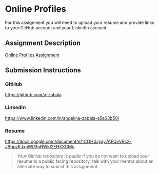 # Online Profiles
For this assignment you will need to upload your resume and provide links to your GitHub account and your LinkedIn account.

## Assignment Description
[Online Profiles Assignment](https://education.launchcode.org/liftoff/modules/assignments/online-profiles)

## Submission Instructions
 
### GitHub
https://github.com/a-zabala
 
### LinkedIn
https://www.linkedin.com/in/angelina-zabala-a5a63b50/
### Resume
https://docs.google.com/document/d/1COH4Jyqy7AFQvVRcX-JBbpzKJxnW03pHWkI2EHXXGMo
> *Your GitHub repository is public* if you do not want to upload your resume to a public facing repository, talk with your mentor about an alternate way to submit this assignment.
